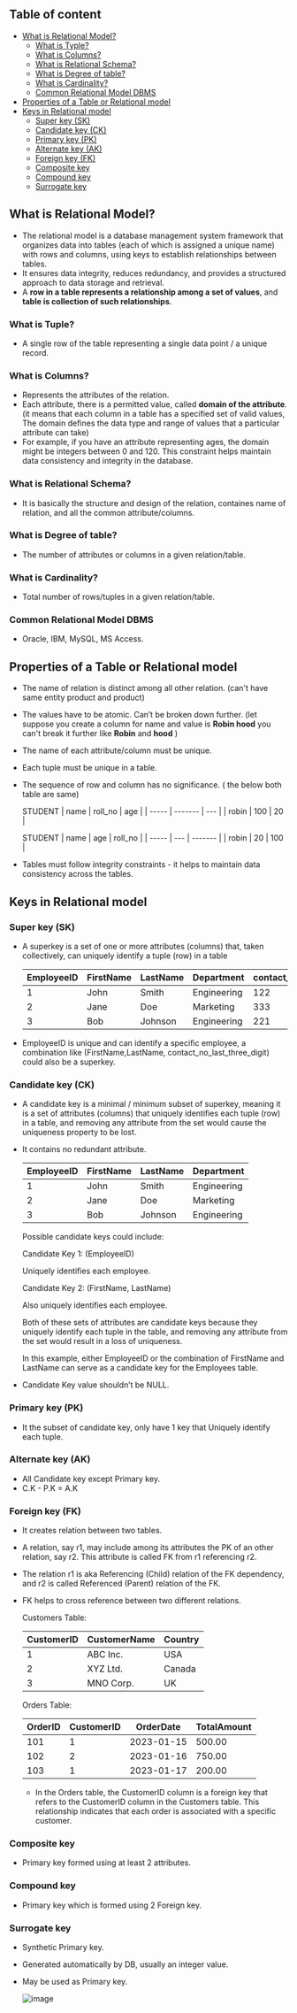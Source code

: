 ## Table of content

- [What is Relational Model?](#what-is-relational-model)
  - [What is Typle?](#what-is-tuple)
  - [What is Columns?](#what-is-columns)
  - [What is Relational Schema?](#what-is-relational-schema)
  - [What is Degree of table?](#what-is-degree-of-table)
  - [What is Cardinality?](#what-is-cardinality)
  - [Common Relational Model DBMS](#common-relational-model-dbms)
- [Properties of a Table or Relational model](#properties-of-a-table-or-relational-model)
- [Keys in Relational model](#keys-in-relational-model)
  - [Super key (SK)](#super-key-sk)
  - [Candidate key (CK)](#candidate-key-ck)
  - [Primary key (PK)](#primary-key-pk)
  - [Alternate key (AK)](#alternate-key-ak)
  - [Foreign key (FK)](#foreign-key-fk)
  - [Composite key](#composite-key)
  - [Compound key](#compound-key)
  - [Surrogate key](#surrogate-key)

## What is Relational Model?

- The relational model is a database management system framework that organizes data into tables (each of which is assigned a unique name) with rows and columns, using keys to establish relationships between tables.
- It ensures data integrity, reduces redundancy, and provides a structured approach to data storage and retrieval.
- A **row in a table represents a relationship among a set of values**, and **table is collection of such relationships**.

### What is Tuple?

- A single row of the table representing a single data point / a unique record.

### What is Columns?

- Represents the attributes of the relation.
- Each attribute, there is a permitted value, called **domain of the attribute**. (it means that each column in a table has a specified set of valid values, The domain defines the data type and range of values that a particular attribute can take)
- For example, if you have an attribute representing ages, the domain might be integers between 0 and 120. This constraint helps maintain data consistency and integrity in the database.

### What is Relational Schema?

- It is basically the structure and design of the relation, containes name of relation, and all the common attribute/columns.

### What is Degree of table?

- The number of attributes or columns in a given relation/table.

### What is Cardinality?

- Total number of rows/tuples in a given relation/table.

### Common Relational Model DBMS

- Oracle, IBM, MySQL, MS Access.

## Properties of a Table or Relational model

- The name of relation is distinct among all other relation. (can't have same entity product and product)
- The values have to be atomic. Can’t be broken down further. (let suppose you create a column for name and value is **Robin hood** you can't break it further like **Robin** and **hood** )
- The name of each attribute/column must be unique.
- Each tuple must be unique in a table.
- The sequence of row and column has no significance. ( the below both table are same)

  STUDENT
  | name | roll_no | age |
  | ----- | ------- | --- |
  | robin | 100 | 20 |

  STUDENT
  | name | age | roll_no |
  | ----- | --- | ------- |
  | robin | 20 | 100 |

- Tables must follow integrity constraints - it helps to maintain data consistency across the tables.

## Keys in Relational model

### Super key (SK)

- A superkey is a set of one or more attributes (columns) that, taken collectively, can uniquely identify a tuple (row) in a table

  | EmployeeID | FirstName | LastName | Department  | contact_no_last_three_digit |
  | ---------- | --------- | -------- | ----------- | --------------------------- |
  | 1          | John      | Smith    | Engineering | 122                         |
  | 2          | Jane      | Doe      | Marketing   | 333                         |
  | 3          | Bob       | Johnson  | Engineering | 221                         |

- EmployeeID is unique and can identify a specific employee, a combination like (FirstName,LastName, contact_no_last_three_digit) could also be a superkey.

### Candidate key (CK)

- A candidate key is a minimal / minimum subset of superkey, meaning it is a set of attributes (columns) that uniquely identifies each tuple (row) in a table, and removing any attribute from the set would cause the uniqueness property to be lost.
- It contains no redundant attribute.

  | EmployeeID | FirstName | LastName | Department  |
  | ---------- | --------- | -------- | ----------- |
  | 1          | John      | Smith    | Engineering |
  | 2          | Jane      | Doe      | Marketing   |
  | 3          | Bob       | Johnson  | Engineering |

  Possible candidate keys could include:

  Candidate Key 1: (EmployeeID)

  Uniquely identifies each employee.

  Candidate Key 2: (FirstName, LastName)

  Also uniquely identifies each employee.

  Both of these sets of attributes are candidate keys because they uniquely identify each tuple in the table, and removing any attribute from the set would result in a loss of uniqueness.

  In this example, either EmployeeID or the combination of FirstName and LastName can serve as a candidate key for the Employees table.

- Candidate Key value shouldn’t be NULL.

### Primary key (PK)

- It the subset of candidate key, only have 1 key that Uniquely identify each tuple.

### Alternate key (AK)

- All Candidate key except Primary key.
- C.K - P.K = A.K

### Foreign key (FK)

- It creates relation between two tables.
- A relation, say r1, may include among its attributes the PK of an other relation, say r2. This attribute is called FK from r1 referencing r2.
- The relation r1 is aka Referencing (Child) relation of the FK dependency, and r2 is called Referenced (Parent) relation of the FK.
- FK helps to cross reference between two different relations.

  Customers Table:

  | CustomerID | CustomerName | Country |
  | ---------- | ------------ | ------- |
  | 1          | ABC Inc.     | USA     |
  | 2          | XYZ Ltd.     | Canada  |
  | 3          | MNO Corp.    | UK      |

  Orders Table:

  | OrderID | CustomerID | OrderDate  | TotalAmount |
  | ------- | ---------- | ---------- | ----------- |
  | 101     | 1          | 2023-01-15 | 500.00      |
  | 102     | 2          | 2023-01-16 | 750.00      |
  | 103     | 1          | 2023-01-17 | 200.00      |

  - In the Orders table, the CustomerID column is a foreign key that refers to the CustomerID column in the Customers table. This relationship indicates that each order is associated with a specific customer.

### Composite key

- Primary key formed using at least 2 attributes.

### Compound key

- Primary key which is formed using 2 Foreign key.

### Surrogate key

- Synthetic Primary key.
- Generated automatically by DB, usually an integer value.
- May be used as Primary key.

  ![image](https://github.com/subrat611/Core-Subject-Notes/assets/77252075/f2fdf75f-8015-4d47-a47a-6340cfea83d1)
